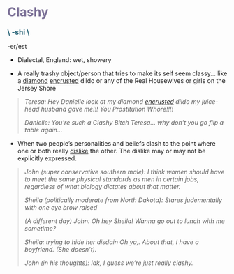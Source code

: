 <h1 style="color:#7c7197">Clashy</h1>

<b style="color: #225f73; font-size: 16px;">\\ -shi \\</b>


-er/est

* Dialectal, England: wet, showery


* A really trashy object/person that tries to make its self seem classy... like a [diamond](https://www.urbandictionary.com/define.php?term=diamond) [encrusted](https://www.urbandictionary.com/define.php?term=encrusted) dildo or any of the Real Housewives or girls on the Jersey Shore

> *Teresa: Hey Danielle look at my diamond [encrusted](https://www.urbandictionary.com/define.php?term=encrusted) dildo my juice-head husband gave me!!! You Prostitution Whore!!!!*
>
> *Danielle: You're such a Clashy Bitch Teresa... why don't you go flip a table again...*



* When two people’s personalities and beliefs clash to the point where one or both really [dislike](https://www.urbandictionary.com/define.php?term=dislike) the other. The dislike may or may not be explicitly expressed.

> *John (super conservative southern male): I think women should have to  meet the same physical standards as men in certain jobs, regardless of  what biology dictates about that matter.*
>
> *Sheila (politically moderate from North Dakota): Stares judementally with one eye brow raised*
>
> *(A different day) John: Oh hey Sheila! Wanna go out to lunch with me sometime?*
>
> *Sheila: trying to hide her disdain Oh ya,. About that, I have a boyfriend. (She doesn’t).*
>
> *John (in his thoughts): Idk, I guess we’re just really clashy.*
